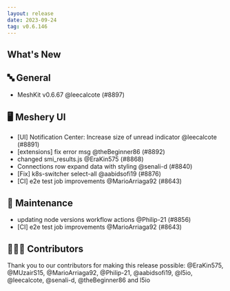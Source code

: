 ```yaml
---
layout: release
date: 2023-09-24
tag: v0.6.146
---
```


## What's New
## 🔤 General
- MeshKit v0.6.67 @leecalcote (#8897)

## 🖥 Meshery UI

- [UI] Notification Center: Increase size of unread indicator @leecalcote (#8891)
- [extensions] fix error msg @theBeginner86 (#8892)
- changed smi_results.js @EraKin575 (#8868)
- Connections row expand data with styling @senali-d (#8840)
- [Fix] k8s-switcher select-all @aabidsofi19 (#8876)
- [CI] e2e test job improvements @MarioArriaga92 (#8643)

## 🧰 Maintenance

- updating node versions workflow actions @Philip-21 (#8856)
- [CI] e2e test job improvements @MarioArriaga92 (#8643)

## 👨🏽‍💻 Contributors

Thank you to our contributors for making this release possible:
@EraKin575, @MUzairS15, @MarioArriaga92, @Philip-21, @aabidsofi19, @l5io, @leecalcote, @senali-d, @theBeginner86 and l5io
